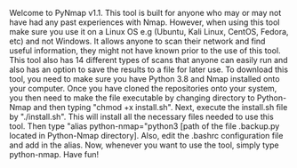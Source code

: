 Welcome to PyNmap v1.1. This tool is built for anyone who may or may not have had any past experiences with Nmap. However, when using this tool make sure you use it on a Linux OS e.g (Ubuntu, Kali Linux, CentOS, Fedora, etc) and not Windows. It allows anyone to scan their network and find useful information, they might not have known prior to the use of this tool. This tool also has 14 different types of scans that anyone can easily run and also has an option to save the results to a file for later use. To download this tool, you need to make sure you have Python 3.8 and Nmap installed onto your computer. Once you have cloned the repositories onto your system, you then need to make the file executable by changing directory to Python-Nmap and then typing "chmod +x install.sh". Next, execute the install.sh file by "./install.sh". This will install all the necessary files needed to use this tool. Then type "alias python-nmap="python3 [path of the file .backup.py located in Python-Nmap directory]. Also, edit the .bashrc configuration file and add in the alias. Now, whenever you want to use the tool, simply type python-nmap. Have fun!
